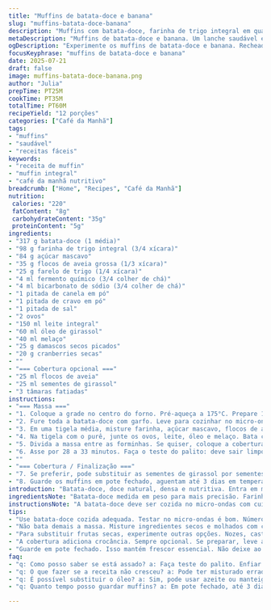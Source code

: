 ```yaml
---
title: "Muffins de batata-doce e banana"
slug: "muffins-batata-doce-banana"
description: "Muffins com batata-doce, farinha de trigo integral em quantidade reduzida, açúcar mascavo, aveia grossa, farelo de trigo, fermento e bicarbonato. Temperos, ovos, leite, óleo de girassol e melaço. Frutas secas variadas trocadas por damascos e cranberries secas. Cobertura opcional com aveia, sementes de girassol e fatias de tâmara. Massa úmida, textura macia e aroma de especiarias, ideal para café da manhã ou lanche."
metaDescription: "Muffins de batata-doce e banana. Um lanche saudável e delicioso. Perfeito para café da manhã ou lanche da tarde."
ogDescription: "Experimente os muffins de batata-doce e banana. Recheados de sabor e nutrientes, ótimos para qualquer hora do dia. Recorte de fruta seca."
focusKeyphrase: "muffins de batata-doce e banana"
date: 2025-07-21
draft: false
image: muffins-batata-doce-banana.png
author: "Julia"
prepTime: PT25M
cookTime: PT35M
totalTime: PT60M
recipeYield: "12 porções"
categories: ["Café da Manhã"]
tags:
- "muffins"
- "saudável"
- "receitas fáceis"
keywords:
- "receita de muffin"
- "muffin integral"
- "café da manhã nutritivo"
breadcrumb: ["Home", "Recipes", "Café da Manhã"]
nutrition: 
 calories: "220"
 fatContent: "8g"
 carbohydrateContent: "35g"
 proteinContent: "5g"
ingredients:
- "317 g batata-doce (1 média)"
- "98 g farinha de trigo integral (3/4 xícara)"
- "84 g açúcar mascavo"
- "35 g flocos de aveia grossa (1/3 xícara)"
- "25 g farelo de trigo (1/4 xícara)"
- "4 ml fermento químico (3/4 colher de chá)"
- "4 ml bicarbonato de sódio (3/4 colher de chá)"
- "1 pitada de canela em pó"
- "1 pitada de cravo em pó"
- "1 pitada de sal"
- "2 ovos"
- "150 ml leite integral"
- "60 ml óleo de girassol"
- "40 ml melaço"
- "25 g damascos secos picados"
- "20 g cranberries secas"
- ""
- "=== Cobertura opcional ==="
- "25 ml flocos de aveia"
- "25 ml sementes de girassol"
- "3 tâmaras fatiadas"
instructions:
- "=== Massa ==="
- "1. Coloque a grade no centro do forno. Pré-aqueça a 175°C. Prepare 12 forminhas para muffin com papel manteiga ou silicone."
- "2. Fure toda a batata-doce com garfo. Leve para cozinhar no micro-ondas por cerca de 5 minutos, virando na metade do tempo. Espere 4 minutos para esfriar e retire a polpa. Esmague grosseiramente com garfo até obter cerca de 2/3 xícara de purê."
- "3. Em uma tigela média, misture farinha, açúcar mascavo, flocos de aveia, farelo de trigo, fermento, bicarbonato, canela, cravo e sal. Reserve."
- "4. Na tigela com o purê, junte os ovos, leite, óleo e melaço. Bata com batedor elétrico em velocidade baixa por 1 minuto. Incorpore os ingredientes secos com colher de pau, só até misturar. Adicione os damascos e cranberries e mexa delicadamente."
- "5. Divida a massa entre as forminhas. Se quiser, coloque a cobertura: aveia, sementes e fatias de tâmara por cima, apertando levemente."
- "6. Asse por 28 a 33 minutos. Faça o teste do palito: deve sair limpo. Retire do forno e deixe esfriar ligeiramente em gradinha antes de desenformar."
- ""
- "=== Cobertura / Finalização ==="
- "7. Se preferir, pode substituir as sementes de girassol por sementes de abóbora, ou adicionar um toque de coco ralado na cobertura para variar."
- "8. Guarde os muffins em pote fechado, aguentam até 3 dias em temperatura ambiente ou mais na geladeira. Para melhor conservação, aqueça antes de servir."
introduction: "Batata-doce, doce natural, densa e nutritiva. Entra em muffin junto com farinha integral, dando mais fibra. Açúcar mascavo, adoça com toque caramelizado. Aveia com textura, farelo com saúde. Fermento e bicarbonato pra crescer. Canela e cravo, perfume que lembra festa, inverno. Ovos, leite, óleo, melaço. Tudo misturado sem pressa, só até dar liga. Frutas secas trocadas para mudar o gosto: damasco e cranberry entram, fugindo do comum. Cobertura opcional feita de aveia, sementes e tâmara, crocância e doçura extra. Tempo de forno ligeiramente maior para certeza do cozimento e textura molhadinha. São lanches rápidos, café da manhã reforçado, brisa boa qualquer hora. Misture sem medo. A doçura é acentuada, mas equilibrada, tudo para encarar o dia com sabor e energia. Caso queira, vai da manteiga cremosa por cima, ou um café passado na hora para acompanhar. Pode variar a fruta seca e as sementes, inspiração livre. O visual rústico, com a farinha integral e os flocos, entrega a alma integral, comida feita pra alimentar e agradar."
ingredientsNote: "Batata-doce medida em peso para mais precisão. Farinha integral reduzida para não ficar pesada, pode substituir por farinha branca caso prefira mais leve. Açúcar mascavo usado menos do que o original para diminuir o dulçor, já que melaço adoça e colabora com um sabor profundo. Flocos de aveia e farelo para textura e fibras. Fermento e bicarbonato ajustados para reagir junto com o melaço e os líquidos. Canela direto, mas cravo no lugar da noz-moscada para um toque diferente, funciona bem na batata-doce. Sal obrigatório para equilibrar. Ovos dão estrutura, leite integral para gordura e umidade. Óleo girassol é substituto da canola, comum e acessível no Brasil. Melaço brasileiro, escuro e intenso, troca o melaço tradicional. Em vez de figo e uva passa, damascos e cranberry secas que dão cor e sabor variados, mais brasileiros o damasco que se acha em boa parte do país. Cobertura leve, para agregar. Sementes girassol no lugar de abóbora podem variar o sabor e textura. Tâmaras substituem as figas, frutadas e doces."
instructionsNote: "A batata-doce deve ser cozida no micro-ondas com cuidado para não passar do ponto e ficar aguada. Picar e deixar esfriar ajuda na textura do purê. A mistura seca tem que estar bem distribuída para garantir fermentação correta e sabor uniforme. Incorporar os ingredientes secos devagar, não bater demais para manter textura leve nos muffins. Frutas secas misturadas por último, para não ficar pesado. A massa vai para forminhas preparadas, ajuda a liberar depois sem grudar. Cobertura vai por cima para que fique crocante e convidativa. Forno pré-aquecido é fundamental para crescimento correto. A duração do forno aumentada para garantir cozimento perfeito, evitando massa crua no meio. O teste do palito é simples e decisivo. Depois de assados, retirar e deixar esfriar um pouco para firmar. Guardar em pote fechado mantém frescor, pode ir na geladeira por mais tempo. Na hora de comer, pode reaquecer para recuperação do aroma e textura macia. Permite substituições nas frutas, sementes e óleo para adequar ao que tiver em casa, o método é o mais importante."
tips:
- "Use batata-doce cozida adequada. Testar no micro-ondas é bom. Número de minutos é chave. Precisa ficar macia. Senão, não dá certo. Isso impacta na textura."
- "Não bata demais a massa. Misture ingredientes secos e molhados com calma. Isso ajuda na leveza. Só até incorporar. Deixe grumos pequenos. Isso resulta em muffins mais fofos."
- "Para substituir frutas secas, experimente outras opções. Nozes, castanhas também são boas. Troque conforme disponível. Varie sempre ingredientes a gosto. Sementes podem mudar o sabor."
- "A cobertura adiciona crocância. Sempre opcional. Se preparar, leve ao forno. Apertar levemente a cobertura é importante. Evita que ela escorregue. Assim, ficará perfeita e saborosa."
- "Guarde em pote fechado. Isso mantém frescor essencial. Não deixe ao ar livre. Na geladeira, duram mais. Para sabor intenso, reaqueça sempre que possível. Isso é fundamental."
faq:
- "q: Como posso saber se está assado? a: Faça teste do palito. Enfiar no meio. Se sair limpo, pronto. Se não, mais tempo no forno. Ideal é um foco aqui."
- "q: O que fazer se a receita não cresceu? a: Pode ter misturado errado. Fermento e bicarbonato são chaves. Também, forno não estava na temperatura certa. Olhar esses pontos."
- "q: É possível substituir o óleo? a: Sim, pode usar azeite ou manteiga. Cada um dá gosto diferente. A gordura é essencial, mas tipo varía sabor."
- "q: Quanto tempo posso guardar muffins? a: Em pote fechado, até 3 dias fora. Frio, dura mais. Sempre bom reaquecer. Isso melhora a textura. Não deixe muito no ar."

---
```

